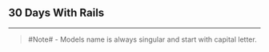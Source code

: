 ## 30 Days With Rails
---
>  #Note# - Models name is always singular and start with capital letter.
